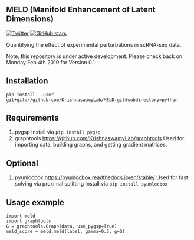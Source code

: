 ## MELD (Manifold Enhancement of Latent Dimensions)


[![Twitter](https://img.shields.io/twitter/follow/KrishnaswamyLab.svg?style=social&label=Follow)](https://twitter.com/KrishnaswamyLab)
[![GitHub stars](https://img.shields.io/github/stars/KrishnaswamyLab/scprep.svg?style=social&label=Stars)](https://github.com/KrishnaswamyLab/MELD/)

Quantifying the effect of experimental perturbations in scRNA-seq data. 

Note, this repository is under active development. Please check back on Monday Feb 4th 2019 for Version 0.1.

## Installation

```
pip install --user git+git://github.com/KrishnaswamyLab/MELD.git#subdirectory=python
```

## Requirements
1. pygsp
	Install via
	`pip install pygsp`
2. graphtools
	https://github.com/KrishnaswamyLab/graphtools
	Used for importing data, building graphs, and getting gradient matrices.


## Optional

1. pyunlocbox
	https://pyunlocbox.readthedocs.io/en/stable/
	Used for fast solving via proximal splitting
	Install via
	`pip install pyunlocbox`


## Usage example

```
import meld
import graphtools
G = graphtools.Graph(data, use_pygsp=True)
meld_score = meld.meld(label, gamma=0.5, g=G)
```
